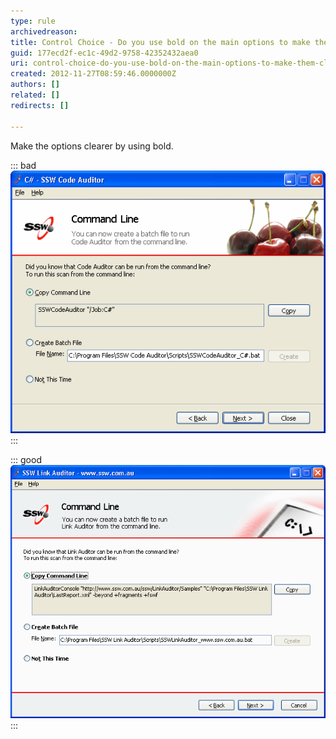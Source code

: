 ```yaml
---
type: rule
archivedreason: 
title: Control Choice - Do you use bold on the main options to make them clearer?
guid: 177ecd2f-ec1c-49d2-9758-42352432aea0
uri: control-choice-do-you-use-bold-on-the-main-options-to-make-them-clearer
created: 2012-11-27T08:59:46.0000000Z
authors: []
related: []
redirects: []

---
```


Make the options clearer by using bold.

<!--endintro-->

::: bad  
![Figure: Bad Example - Main options text not in bold](../../assets/OptionsTextNotInBold.gif)  
:::

::: good  
![Figure: Good Example - Main options text in bold](../../assets/OptionsTextInBold.gif)  
:::
